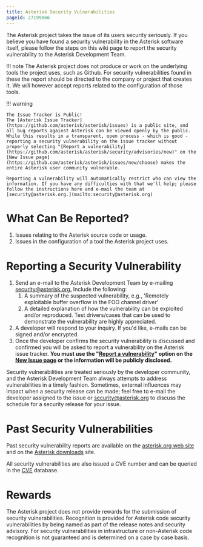 ```yaml
---
title: Asterisk Security Vulnerabilities
pageid: 27199866
---
```


The Asterisk project takes the issue of its users security seriously. If you believe you have found a security vulnerability in the Asterisk software itself, please follow the steps on this wiki page to report the security vulnerability to the Asterisk Development Team.




!!! note 
    The Asterisk project does not produce or work on the underlying tools the project uses, such as Github. For security vulnerabilities found in these the report should be directed to the company or project that creates it. We *will* however accept reports related to the configuration of those tools.

      
[//]: # (end-note)





!!! warning

    The Issue Tracker is Public!
    The [Asterisk Issue Tracker](https://github.com/asterisk/asterisk/issues) is a public site, and all bug reports against Asterisk can be viewed openly by the public. While this results in a transparent, open process - which is good - reporting a security vulnerability on the issue tracker without properly selecting "[Report a vulnerability](https://github.com/asterisk/asterisk/security/advisories/new)" on the [New Issue page](https://github.com/asterisk/asterisk/issues/new/choose) makes the entire Asterisk user community vulnerable.

    Reporting a vulnerability will automatically restrict who can view the information. If you have any difficulties with that we'll help; please follow the instructions here and e-mail the team at [security@asterisk.org.](mailto:security@asterisk.org)

      
[//]: # (end-warning)





What Can Be Reported?
=====================

1. Issues relating to the Asterisk source code or usage.
2. Issues in the configuration of a tool the Asterisk project uses.



Reporting a Security Vulnerability
==================================

1. Send an e-mail to the Asterisk Development Team by e-mailing [security@asterisk.org.](mailto:security@asterisk.org) Include the following:
	1. A summary of the suspected vulnerability, e.g., 'Remotely exploitable buffer overflow in the FOO channel driver'
	2. A detailed explanation of how the vulnerability can be exploited and/or reproduced. Test drivers/cases that can be used to demonstrate the vulnerability are highly appreciated.
2. A developer will respond to your inquiry. If you'd like, e-mails can be signed and/or encrypted.
3. Once the developer confirms the security vulnerability is discussed and confirmed you will be asked to report a vulnerability on the Asterisk issue tracker. **You must use the "[Report a vulnerability](https://github.com/asterisk/asterisk/security/advisories/new)" option on the [New Issue page](https://github.com/asterisk/asterisk/issues/new/choose) or the information will be publicly disclosed.**

Security vulnerabilities are treated seriously by the developer community, and the Asterisk Development Team always attempts to address vulnerabilities in a timely fashion. Sometimes, external influences may impact when a security release can be made; feel free to e-mail the developer assigned to the issue or [security@asterisk.org](mailto:security@asterisk.org) to discuss the schedule for a security release for your issue.



Past Security Vulnerabilities
=============================

Past security vulnerability reports are available on the [asterisk.org web site](http://www.asterisk.org/downloads/security-advisories) and on the [Asterisk downloads](http://downloads.asterisk.org/pub/security/) site.

All security vulnerabilities are also issued a CVE number and can be queried in the [CVE](http://cve.mitre.org/) database.

Rewards
=======

The Asterisk project does not provide rewards for the submission of security vulnerabilities. Recognition is provided for Asterisk code security vulnerabilities by being named as part of the release notes and security advisory. For security vulnerabilities in infrastructure or non-Asterisk code recognition is not guaranteed and is determined on a case by case basis.


